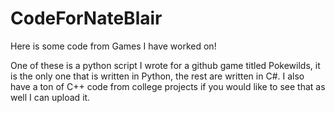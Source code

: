 # CodeForNateBlair
Here is some code from Games I have worked on!

One of these is a python script I wrote for a github game titled Pokewilds, it is the only one that is written in Python, the rest are written in C#. I also have a ton of C++ code from college projects if you would like to see that as well I can upload it.
